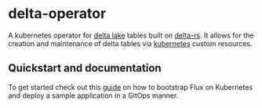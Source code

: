 # delta-operator
A kubernetes operator for [delta lake](https://delta.io) tables built on [delta-rs](https://github.com/delta-io/delta.rs). It allows for the creation and maintenance of delta tables via [kubernetes](https://k8s.io) custom resources.

## Quickstart and documentation

To get started check out this [guide](https://fluxcd.io/flux/get-started/)
on how to bootstrap Flux on Kubernetes and deploy a sample application in a GitOps manner.